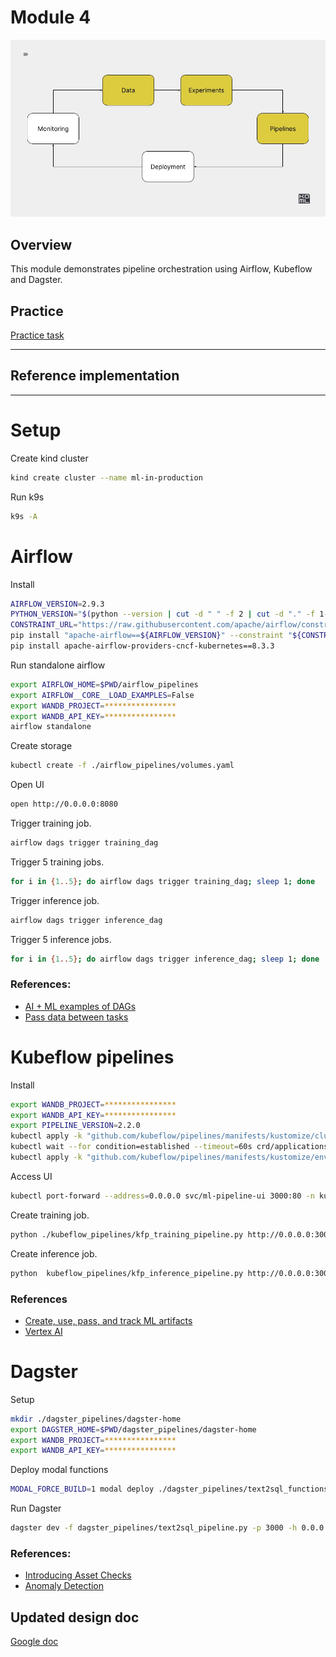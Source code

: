 # Module 4

![Pipelines](./../docs/pipelines.jpg)

## Overview

This module demonstrates pipeline orchestration using Airflow,
Kubeflow and Dagster.

## Practice

[Practice task](./PRACTICE.md)

---

## Reference implementation

---

# Setup

Create kind cluster

```bash
kind create cluster --name ml-in-production
```

Run k9s

```bash
k9s -A
```

# Airflow

Install

```bash
AIRFLOW_VERSION=2.9.3
PYTHON_VERSION="$(python --version | cut -d " " -f 2 | cut -d "." -f 1-2)"
CONSTRAINT_URL="https://raw.githubusercontent.com/apache/airflow/constraints-${AIRFLOW_VERSION}/constraints-${PYTHON_VERSION}.txt"
pip install "apache-airflow==${AIRFLOW_VERSION}" --constraint "${CONSTRAINT_URL}"
pip install apache-airflow-providers-cncf-kubernetes==8.3.3
```

Run standalone airflow

```bash
export AIRFLOW_HOME=$PWD/airflow_pipelines
export AIRFLOW__CORE__LOAD_EXAMPLES=False
export WANDB_PROJECT=****************
export WANDB_API_KEY=****************
airflow standalone
```

Create storage

```bash
kubectl create -f ./airflow_pipelines/volumes.yaml
```

Open UI

```bash
open http://0.0.0.0:8080
```

Trigger training job.

```bash
airflow dags trigger training_dag
```

Trigger 5 training jobs.

```bash
for i in {1..5}; do airflow dags trigger training_dag; sleep 1; done
```

Trigger inference job.

```bash
airflow dags trigger inference_dag
```

Trigger 5 inference jobs.

```bash
for i in {1..5}; do airflow dags trigger inference_dag; sleep 1; done
```

### References:

- [AI + ML examples of DAGs](https://registry.astronomer.io/dags?categoryName=AI+%2B+Machine+Learning&limit=24&sorts=updatedAt%3Adesc)
- [Pass data between tasks](https://www.astronomer.io/docs/learn/airflow-passing-data-between-tasks)


# Kubeflow pipelines

Install

```bash
export WANDB_PROJECT=****************
export WANDB_API_KEY=****************
export PIPELINE_VERSION=2.2.0
kubectl apply -k "github.com/kubeflow/pipelines/manifests/kustomize/cluster-scoped-resources?ref=$PIPELINE_VERSION"
kubectl wait --for condition=established --timeout=60s crd/applications.app.k8s.io
kubectl apply -k "github.com/kubeflow/pipelines/manifests/kustomize/env/dev?ref=$PIPELINE_VERSION"
```


Access UI

```bash
kubectl port-forward --address=0.0.0.0 svc/ml-pipeline-ui 3000:80 -n kubeflow
```

Create training job.

```bash
python ./kubeflow_pipelines/kfp_training_pipeline.py http://0.0.0.0:3000
```

Create inference job.

```bash
python  kubeflow_pipelines/kfp_inference_pipeline.py http://0.0.0.0:3000
```


### References

- [Create, use, pass, and track ML artifacts](https://www.kubeflow.org/docs/components/pipelines/v2/data-types/artifacts/#new-pythonic-artifact-syntax)
- [Vertex AI](https://cloud.google.com/vertex-ai/docs/pipelines/introduction)


# Dagster


Setup

```bash
mkdir ./dagster_pipelines/dagster-home
export DAGSTER_HOME=$PWD/dagster_pipelines/dagster-home
export WANDB_PROJECT=****************
export WANDB_API_KEY=****************
```

Deploy modal functions

```bash
MODAL_FORCE_BUILD=1 modal deploy ./dagster_pipelines/text2sql_functions.py
```

Run Dagster

```bash
dagster dev -f dagster_pipelines/text2sql_pipeline.py -p 3000 -h 0.0.0.0
```

### References:

- [Introducing Asset Checks](https://dagster.io/blog/dagster-asset-checks)
- [Anomaly Detection](https://dagster.io/glossary/anomaly-detection)


## Updated design doc

[Google doc](https://docs.google.com/document/d/1j9-RFCrLRQy54TsywHxvje56EuntAbUbSlw_POsWl5Q/edit?usp=sharing)
